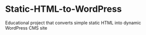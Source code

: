 # Static-HTML-to-WordPress
Educational project that converts simple static HTML into dynamic WordPress CMS site
